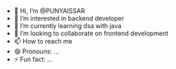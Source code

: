 - 👋 Hi, I’m @PUNYAISSAR
- 👀 I’m interested in backend developer
- 🌱 I’m currently learning dsa with java
- 💞️ I’m looking to collaborate on frontend development
- 📫 How to reach me 
- 😄 Pronouns: ...
- ⚡ Fun fact: ...

<!---
PUNYAISSAR/PUNYAISSAR is a ✨ special ✨ repository because its `README.md` (this file) appears on your GitHub profile.
You can click the Preview link to take a look at your changes.
--->
